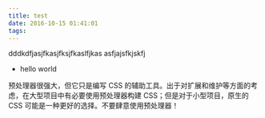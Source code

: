 ```yaml
---
title: test
date: 2016-10-15 01:41:01
tags:
---
```

dddkdfjasjfkasjfksjfkaslfjkas
asfjajsfkjskfj
<!--more-->
* hello world

<div class="tip">
    预处理器很强大，但它只是编写 CSS 的辅助工具。出于对扩展和维护等方面的考虑，在大型项目中有必要使用预处理器构建 CSS；但是对于小型项目，原生的 CSS 可能是一种更好的选择。不要肆意使用预处理器！
</div>